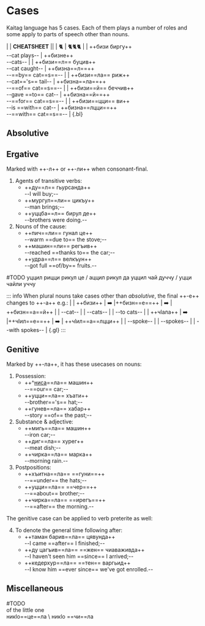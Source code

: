 # Cases

Kaitag language has 5 cases. Each of them plays a number of roles and some apply to parts of speech other than nouns.

|
| **CHEATSHEET** ||
| 🐈 | 🐈🐈🐈 |
| ++бизи биргу++ <br> --cat plays-- | ++бизне++ <br> --cats-- |
| ++бизи==л== буцив++ <br> --cat caught-- | ++бизна==л==++ <br> --==by== cat==s==-- |
| ++бизи==ла== риж++ <br> --cat=='s== tail-- | ++бизна==ла==++ <br> --==of== cat==s==-- |
| ++бизи==й== беччив++ <br> --gave ==to== cat-- | ++бизна==й==++ <br> --==for== cat==s==-- |
| ++бизи==цци== ви++ <br> --is ==with== cat-- | ++бизна==лцци==++ <br> --==with== cat==s==-- |
{.bl}

## Absolutive

## Ergative

Marked with ++-л++ or ++-ли++ when consonant-final.

1. Agents of transitive verbs:
   - ++ду==л== гьурсанда++  
     --I will buy;--
   - ++мургул==ли== цикъу++  
     --man brings;--
   - ++уццба==л== бирул де++  
     --brothers were doing.--
2. Nouns of the cause:
   - ++пич==ли== гунал це++  
     --warm ==due to== the stove;--
   - ++машин==ли== регъив++  
     --reached ==thanks to== the car;--
   - ++удра==л== велкъун++  
     --got full ==of/by== fruits.--

#TODO
уццил рицци рикул це / аццил рикул да
уццил чай дуччу / уцци чайли уччу

::: info
When plural nouns take cases other than _absolutive_, the final ++-е++ changes to ++-а++ e.g.:
|
| ++бизи++ | ➡️ |++бизн==е==++ | ➡️ | ++бизн==а==й++ |
| --cat-- | | --cats-- | | --to cats-- |
| ++чӏала++ | ➡️ |++чӏил==е==++ | ➡️ | ++чӏил==а==лцци++ |
| --spoke-- | | --spokes-- | | --with spokes-- |
{.gl}
:::

## Genitive

Marked by ++-ла++, it has these usecases on nouns:

1. Possession:
   - ++^[ниса](we)==ла== машин++  
     --==our== car;--
   - ++уцци==ла== хъати++  
     --brother=='s== hat;--
   - ++гунев==ла== хабар++  
     --story ==of== the past;--
2. Substance & adjective:
   - ++мигь==ла== машин++  
     --iron car;--
   - ++диг==ла== хурег++  
     --meat dish;--
   - ++чирка==ла== марка++  
     --morning rain.--
3. Postpositions:
   - ++хъитна==ла== ==гуни==++  
     --==under== the hats;--
   - ++уцци==ла== ==чер==++  
     --==about== brother;--
   - ++чирка==ла== ==ирегъ==++  
     --==after== the morning.--

The genitive case can be applied to verb preterite as well:

4. To denote the general time following after:
   - ++таман барив==ла== цявунда++  
     --I came ==after== I finished;--
   - ++ду цагъив==ла== ==жен== чиаваживда++  
     --I haven't seen him ==since== I arrived;--
   - ++кедерхур==ла== ==тен== варгьид++  
     --I know him ==ever since== we've got enrolled.--

## Miscellaneous

#TODO  
of the little one  
никӏо==це==ла \ никӏо ==чи==ла
